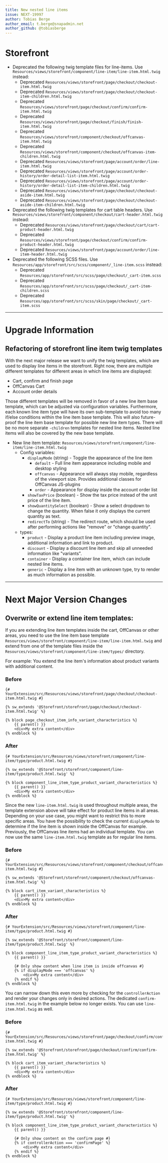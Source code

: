```yaml
---
title: New nested line items
issue: NEXT-19997
author: Tobias Berge
author_email: t.berge@snapadmin.net
author_github: @tobiasberge
---
```

# Storefront
* Deprecated the following twig template files for line-items. Use `Resources/views/storefront/component/line-item/line-item.html.twig` instead:
    * Deprecated `Resources/views/storefront/page/checkout/checkout-item.html.twig`
    * Deprecated `Resources/views/storefront/page/checkout/checkout-item-children.html.twig`
    * Deprecated `Resources/views/storefront/page/checkout/confirm/confirm-item.html.twig`
    * Deprecated `Resources/views/storefront/page/checkout/finish/finish-item.html.twig`
    * Deprecated `Resources/views/storefront/component/checkout/offcanvas-item.html.twig`
    * Deprecated `Resources/views/storefront/component/checkout/offcanvas-item-children.html.twig`
    * Deprecated `Resources/views/storefront/page/account/order/line-item.html.twig`
    * Deprecated `Resources/views/storefront/page/account/order-history/order-detail-list-item.html.twig`
    * Deprecated `Resources/views/storefront/page/account/order-history/order-detail-list-item-children.html.twig`
    * Deprecated `Resources/views/storefront/page/checkout/checkout-aside-item.html.twig`
    * Deprecated `Resources/views/storefront/page/checkout/checkout-aside-item-children.html.twig`
* Deprecated the following twig templates for cart table headers. Use `Resources/views/storefront/component/checkout/cart-header.html.twig` instead:
    * Deprecated `Resources/views/storefront/page/checkout/cart/cart-product-header.html.twig`
    * Deprecated `Resources/views/storefront/page/checkout/confirm/confirm-product-header.html.twig`
    * Deprecated `Resources/views/storefront/page/account/order/line-item-header.html.twig`
* Deprecated the following SCSS files. Use `Resources/app/storefront/src/scss/component/_line-item.scss` instead:
  * Deprecated `Resources/app/storefront/src/scss/page/checkout/_cart-item.scss`
  * Deprecated `Resources/app/storefront/src/scss/page/checkout/_cart-item-children.scss`
  * Deprecated `Resources/app/storefront/src/scss/skin/page/checkout/_cart-item.scss`
___
# Upgrade Information

## Refactoring of storefront line item twig templates

With the next major release we want to unify the twig templates, which are used to display line items in the storefront.
Right now, there are multiple different templates for different areas in which line items are displayed:
* Cart, confirm and finish page
* OffCanvas Cart
* Account order details

Those different templates will be removed in favor of a new line item base template, which can be adjusted via configuration variables.
Furthermore, each known line item type will have its own sub-template to avoid too many if/else conditions within the line item base template.
This will also future-proof the line item base template for possible new line item types. 
There will be no more separate `-children` templates for nested line items. Nested line items will also be covered by the new base template.

* New line item template: `Resources/views/storefront/component/line-item/line-item.html.twig`
    * Config variables:
        * `displayMode` (string) - Toggle the appearance of the line item
            * `default` - Full line item appearance including mobile and desktop styling
            * `offcanvas` - Appearance will always stay mobile, regardless of the viewport size. Provides additional classes for OffCanvas JS-plugins
            * `order` - Appearance for display inside the account order list
        * `showTaxPrice` (boolean) - Show the tax price instead of the unit price of the line item.
        * `showQuantitySelect` (boolean) - Show a select dropdown to change the quantity. When false it only displays the current quantity as text.
        * `redirectTo` (string) - The redirect route, which should be used after performing actions like "remove" or "change quantity".
    * types:
        * `product` - Display a product line item including preview image, additional information and link to product.
        * `discount` - Display a discount line item and skip all unneeded information like "variants".
        * `container` - Display a container line item, which can include nested line items.
        * `generic` - Display a line item with an unknown type, try to render as much information as possible.
___
# Next Major Version Changes

## Overwrite or extend line item templates:

If you are extending line item templates inside the cart, OffCanvas or other areas, you need to use the line item base template `Resources/views/storefront/component/line-item/line-item.html.twig`
and extend from one of the template files inside the `Resources/views/storefront/component/line-item/types/` directory.

For example: You extend the line item's information about product variants with additional content.

### Before
```twig
{# YourExtension/src/Resources/views/storefront/page/checkout/checkout-item.html.twig #}

{% sw_extends '@Storefront/storefront/page/checkout/checkout-item.html.twig' %}

{% block page_checkout_item_info_variant_characteristics %}
    {{ parent() }}
    <div>My extra content</div>
{% endblock %}
```

### After
```twig
{# YourExtension/src/Resources/views/storefront/component/line-item/type/product.html.twig #}

{% sw_extends '@Storefront/storefront/component/line-item/type/product.html.twig' %}

{% block component_line_item_type_product_variant_characteristics %}
    {{ parent() }}
    <div>My extra content</div>
{% endblock %}
```

Since the new `line-item.html.twig` is used throughout multiple areas, the template extension above will take effect for product line items
in all areas. Depending on your use case, you might want to restrict this to more specific areas. You have the possibility to check the
current `displayMode` to determine if the line item is shown inside the OffCanvas for example. Previously, the OffCanvas line items had
an individual template. You can now use the same `line-item.html.twig` template as for regular line items.

### Before
```twig
{# YourExtension/src/Resources/views/storefront/component/checkout/offcanvas-item.html.twig #}

{% sw_extends '@Storefront/storefront/component/checkout/offcanvas-item.html.twig' %}

{% block cart_item_variant_characteristics %}
    {{ parent() }}
    <div>My extra content</div>
{% endblock %}
```

### After
```twig
{# YourExtension/src/Resources/views/storefront/component/line-item/type/product.html.twig #}

{% sw_extends '@Storefront/storefront/component/line-item/type/product.html.twig' %}

{% block component_line_item_type_product_variant_characteristics %}
    {{ parent() }}

    {# Only show content when line item is inside offcanvas #}
    {% if displayMode === 'offcanvas' %}
        <div>My extra content</div>
    {% endif %}
{% endblock %}
```

You can narrow down this even more by checking for the `controllerAction` and render your changes only in desired actions.
The dedicated `confirm-item.html.twig` in the example below no longer exists. You can use `line-item.html.twig` as well.

### Before
```twig
{# YourExtension/src/Resources/views/storefront/page/checkout/confirm/confirm-item.html.twig #}

{% sw_extends '@Storefront/storefront/page/checkout/confirm/confirm-item.html.twig' %}

{% block cart_item_variant_characteristics %}
    {{ parent() }}
    <div>My extra content</div>
{% endblock %}
```

### After
```twig
{# YourExtension/src/Resources/views/storefront/component/line-item/type/product.html.twig #}

{% sw_extends '@Storefront/storefront/component/line-item/type/product.html.twig' %}

{% block component_line_item_type_product_variant_characteristics %}
    {{ parent() }}

    {# Only show content on the confirm page #}
    {% if controllerAction === 'confirmPage' %}
        <div>My extra content</div>
    {% endif %}
{% endblock %}
```
